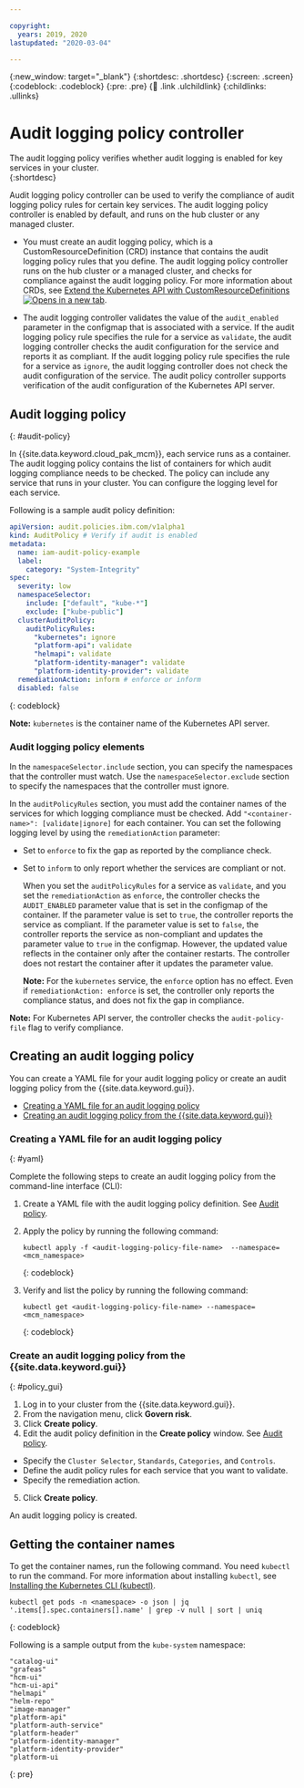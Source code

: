 ```yaml
---

copyright:
  years: 2019, 2020
lastupdated: "2020-03-04"

---
```


{:new_window: target="_blank"}
{:shortdesc: .shortdesc}
{:screen: .screen}
{:codeblock: .codeblock}
{:pre: .pre}
{:child: .link .ulchildlink}
{:childlinks: .ullinks}

# Audit logging policy controller

The audit logging policy verifies whether audit logging is enabled for key services in your cluster.  
{:shortdesc}

Audit logging policy controller can be used to verify the compliance of audit logging policy rules for certain key services. The audit logging policy controller is enabled by default, and runs on the hub cluster or any managed cluster.

- You must create an audit logging policy, which is a CustomResourceDefinition (CRD) instance that contains the audit logging policy rules that you define. The audit logging policy controller runs on the hub cluster or a managed cluster, and checks for compliance against the audit logging policy. For more information about CRDs, see [Extend the Kubernetes API with CustomResourceDefinitions ![Opens in a new tab](../../images/icons/launch-glyph.svg "Opens in a new tab")](https://v1-13.docs.kubernetes.io/docs/tasks/access-kubernetes-api/custom-resources/custom-resource-definitions/).

- The audit logging controller validates the value of the `audit_enabled` parameter in the configmap that is associated with a service. If the audit logging policy rule specifies the rule for a service as `validate`, the audit logging controller checks the audit configuration for the service and reports it as compliant. If the audit logging policy rule specifies the rule for a service as `ignore`, the audit logging controller does not check the audit configuration of the service. The audit policy controller supports verification of the audit configuration of the Kubernetes API server.

## Audit logging policy
{: #audit-policy}

In {{site.data.keyword.cloud_pak_mcm}}, each service runs as a container. The audit logging policy contains the list of containers for which audit logging compliance needs to be checked. The policy can include any service that runs in your cluster. You can configure the logging level for each service.

Following is a sample audit policy definition:

```yaml
apiVersion: audit.policies.ibm.com/v1alpha1
kind: AuditPolicy # Verify if audit is enabled
metadata:
  name: iam-audit-policy-example
  label:
    category: "System-Integrity"
spec:
  severity: low
  namespaceSelector:
    include: ["default", "kube-*"]
    exclude: ["kube-public"]
  clusterAuditPolicy:
    auditPolicyRules:
      "kubernetes": ignore
      "platform-api": validate
      "helmapi": validate
      "platform-identity-manager": validate
      "platform-identity-provider": validate
  remediationAction: inform # enforce or inform
  disabled: false
```
{: codeblock}

**Note:** `kubernetes` is the container name of the Kubernetes API server.

### Audit logging policy elements

In the `namespaceSelector.include` section, you can specify the namespaces that the controller must watch. Use the `namespaceSelector.exclude` section to specify the namespaces that the controller must ignore.

In the `auditPolicyRules` section, you must add the container names of the services for which logging compliance must be checked. Add `"<container-name>": [validate|ignore]` for each container. You can set the following logging level by using the `remediationAction` parameter:

  - Set to `enforce` to fix the gap as reported by the compliance check.
  - Set to `inform` to only report whether the services are compliant or not.

    When you set the `auditPolicyRules` for a service as `validate`, and you set the `remediationAction` as `enforce`, the controller checks the `AUDIT_ENABLED` parameter value that is set in the configmap of the container. If the parameter value is set to `true`, the controller reports the service as compliant. If the parameter value is set to `false`, the controller reports the service as non-compliant and updates the parameter value to `true` in the configmap. However, the updated value reflects in the container only after the container restarts. The controller does not restart the container after it updates the parameter value.  

    **Note:** For the `kubernetes` service, the `enforce` option has no effect. Even if `remediationAction: enforce` is set, the controller only reports the compliance status, and does not fix the gap in compliance.

**Note:** For Kubernetes API server, the controller checks the `audit-policy-file` flag to verify compliance.


## Creating an audit logging policy

You can create a YAML file for your audit logging policy or create an audit logging policy from the {{site.data.keyword.gui}}.

* [Creating a YAML file for an audit logging policy](#yaml)
* [Creating an audit logging policy from the {{site.data.keyword.gui}}](#policy_gui)

### Creating a YAML file for an audit logging policy
{: #yaml}

Complete the following steps to create an audit logging policy from the command-line interface (CLI):

1. Create a YAML file with the audit logging policy definition. See [Audit policy](#audit-policy).

2. Apply the policy by running the following command:

   ```
   kubectl apply -f <audit-logging-policy-file-name>  --namespace=<mcm_namespace>
   ```
   {: codeblock}

3. Verify and list the policy by running the following command:

   ```
   kubectl get <audit-logging-policy-file-name> --namespace=<mcm_namespace>
   ```
   {: codeblock}


### Create an audit logging policy from the {{site.data.keyword.gui}}
{: #policy_gui}

1. Log in to your cluster from the {{site.data.keyword.gui}}.
2. From the navigation menu, click **Govern risk**.
3. Click **Create policy**.
4. Edit the audit policy definition in the **Create policy** window. See [Audit policy](#audit-policy).
  - Specify the `Cluster Selector`, `Standards`, `Categories`, and `Controls`.
  - Define the audit policy rules for each service that you want to validate.
  - Specify the remediation action.
5. Click **Create policy**.  

An audit logging policy is created.

## Getting the container names

To get the container names, run the following command. You need `kubectl` to run the command. For more information about installing `kubectl`, see [Installing the Kubernetes CLI (kubectl)](../../kubectl/install_kubectl.md).
  ```
  kubectl get pods -n <namespace> -o json | jq '.items[].spec.containers[].name' | grep -v null | sort | uniq
  ```
  {: codeblock}

Following is a sample output from the `kube-system` namespace:
```
"catalog-ui"
"grafeas"
"hcm-ui"
"hcm-ui-api"
"helmapi"
"helm-repo"
"image-manager"
"platform-api"
"platform-auth-service"
"platform-header"
"platform-identity-manager"
"platform-identity-provider"
"platform-ui
```
{: pre}
